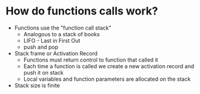 # How do functions calls work?
<ul>
    <li>Functions use the "function call stack"
        <ul>
            <li>Analogous to a stack of books</li>
            <li>LIFO - Last in First Out</li>
            <li>push and pop</li>
        </ul>
    </li>
    <li>Stack frame or Activation Record
        <ul>
            <li>Functions must return control to function that called it</li>
            <li>Each time a function is called we create a new activation record and push it on stack</li>
            <li>Local variables and function parameters are allocated on the stack</li>
        </ul>
    </li>
    <li>Stack size is finite</li>
</ul>